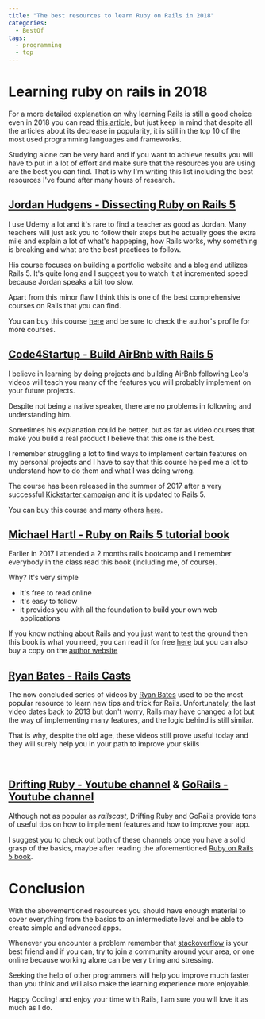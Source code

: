 ```yaml
---
title: "The best resources to learn Ruby on Rails in 2018"
categories:
  - BestOf
tags:
  - programming
  - top
---
```



# Learning ruby on rails in 2018
For a more detailed explanation on why learning Rails is still a good choice even in 2018 you can read [this article](https://www.codementor.io/brookecampbell/is-ruby-on-rails-still-worth-it-in-2017-5wxguk5xn), but just keep in mind that despite all the articles about its decrease in popularity, it is still in the top 10 of the most used programming languages and frameworks.

Studying alone can be very hard and if you want to achieve results you will have to put in a lot of effort and make sure that the resources you are using are the best you can find.
That is why I'm writing this list including the best resources I've found after many hours of research.
&nbsp;


## [Jordan Hudgens - Dissecting Ruby on Rails 5](https://www.udemy.com/professional-rails-5-development-course/) 

I use Udemy a lot and it's rare to find a teacher as good as Jordan. 
Many teachers will just ask you to follow their steps but he actually goes the extra mile and explain a lot of what's happeping, how Rails works, why something is breaking and what are the best practices to follow.

His course focuses on building a portfolio website and a blog and utilizes Rails 5. 
It's quite long and I suggest you to watch it at incremented speed because Jordan speaks a bit too slow.

Apart from this minor flaw I think this is one of the best comprehensive courses on Rails that you can find.

You can buy this course [here](https://www.udemy.com/professional-rails-5-development-course/) and be sure to check the author's profile for more courses.
&nbsp;

## [ Code4Startup - Build AirBnb with Rails 5](https://code4startup.com/?ref=albertomontalesi)

I believe in learning by doing projects and building AirBnb following Leo's videos will teach you many of the features you will probably implement on your future projects.

Despite not being a native speaker, there are no problems in following and understanding him.

Sometimes his explanation could be better, but as far as video courses that make you build a real product I believe that this one is the best.

I remember struggling a lot to find ways to implement certain features on my personal projects and I have to say that this course helped me a lot to understand how to do them and what I was doing wrong.

The course has been released in the summer of 2017 after a very successful [Kickstarter campaign](https://www.kickstarter.com/projects/leotrieu/build-your-own-airbnb-with-ruby-on-rails-and-react) and it is updated to Rails 5.

You can buy this course and many others [here](https://code4startup.com/?ref=albertomontalesi).
&nbsp;

## [Michael Hartl - Ruby on Rails 5 tutorial book](https://www.railstutorial.org/book)

Earlier in 2017 I attended a 2 months rails bootcamp and I remember everybody in the class read this book (including me, of course).

Why? It's very simple
- it's free to read online
- it's easy to follow
- it provides you with all the foundation to build your own web applications

If you know nothing about Rails and you just want to test the ground then this book is what you need, you can read it for free [here](https://www.railstutorial.org/book) but you can also buy a copy on the [author website](https://www.railstutorial.org/)
&nbsp;

## [Ryan Bates - Rails Casts](http://railscasts.com/)
The now concluded series of videos by [Ryan Bates](https://twitter.com/rbates?lang=en) used to be the most popular resource to learn new tips and trick for Rails. Unfortunately, the last video dates back to 2013 but don't worry, Rails may have changed a lot but the way of implementing many features, and the logic behind is still similar.

That is why, despite the old age, these videos still prove useful today and they will surely help you in your path to improve your skills

&nbsp;

## [Drifting Ruby - Youtube channel](https://www.youtube.com/channel/UCxJaNyXCQw0mghY0hA1wA9w) & [GoRails - Youtube channel](https://www.youtube.com/channel/UCIQmhQxCvLHRr3Beku77tww/featured)

Although not as popular as *railscast*, Drifting Ruby and GoRails provide tons of useful tips on how to implement features and how to improve your app.

I suggest you to check out both of these channels once you have a solid grasp of the basics, maybe after reading the aforementioned [Ruby on Rails 5 book](https://www.railstutorial.org/book).



# Conclusion

With the abovementioned resources you should have enough material to cover everything from the basics to an intermediate level and be able to create simple and advanced apps.

Whenever you encounter a problem remember that [stackoverflow](https://stackoverflow.com/) is your best friend and if you can, try to join a community around your area, or one online because working alone can be very tiring and stressing.

Seeking the help of other programmers will help you improve much faster than you think and will also make the learning experience more enjoyable.

Happy Coding! and enjoy your time with Rails, I am sure you will love it as much as I do.

